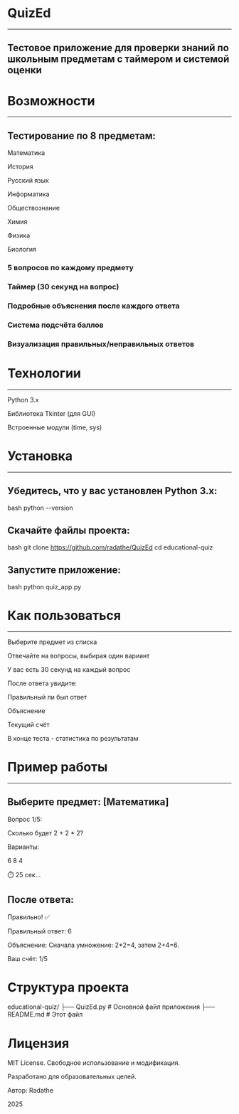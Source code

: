 # QuizEd
___
## Тестовое приложение для проверки знаний по школьным предметам с таймером и системой оценки

# Возможности
___
## Тестирование по 8 предметам:

Математика

История

Русский язык

Информатика

Обществознание

Химия

Физика

Биология

### 5 вопросов по каждому предмету

### Таймер (30 секунд на вопрос)

### Подробные объяснения после каждого ответа

### Система подсчёта баллов

### Визуализация правильных/неправильных ответов

# Технологии
___
Python 3.x

Библиотека Tkinter (для GUI)

Встроенные модули (time, sys)

# Установка
___
## Убедитесь, что у вас установлен Python 3.x:

bash
python --version
## Скачайте файлы проекта:

bash
git clone https://github.com/radathe/QuizEd
cd educational-quiz
## Запустите приложение:

bash
python quiz_app.py
# Как пользоваться
___
Выберите предмет из списка

Отвечайте на вопросы, выбирая один вариант

У вас есть 30 секунд на каждый вопрос

После ответа увидите:

Правильный ли был ответ

Объяснение

Текущий счёт

В конце теста - статистика по результатам

# Пример работы
___
## Выберите предмет: [Математика]

Вопрос 1/5:

Сколько будет 2 + 2 * 2?

Варианты:

6
8
4

⏱️ 25 сек...

## После ответа:

Правильно! ✅

Правильный ответ: 6

Объяснение: Сначала умножение: 2*2=4, затем 2+4=6.

Ваш счёт: 1/5

# Структура проекта
educational-quiz/
├── QuizEd.py       # Основной файл приложения
├── README.md         # Этот файл

# Лицензия
MIT License. Свободное использование и модификация.

Разработано для образовательных целей.

Автор: Radathe

2025
